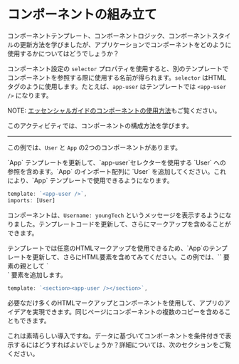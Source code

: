 # コンポーネントの組み立て

コンポーネントテンプレート、コンポーネントロジック、コンポーネントスタイルの更新方法を学びましたが、アプリケーションでコンポーネントをどのように使用するかについてはどうでしょうか？

コンポーネント設定の `selector` プロパティを使用すると、別のテンプレートでコンポーネントを参照する際に使用する名前が得られます。`selector` はHTMLタグのように使用します。たとえば、`app-user` はテンプレートでは `<app-user />` になります。

NOTE: [エッセンシャルガイドのコンポーネントの使用方法](/essentials/components#using-components)もご覧ください。

このアクティビティでは、コンポーネントの構成方法を学びます。

<hr/>

この例では、`User` と `App` の2つのコンポーネントがあります。

<docs-workflow>

<docs-step title="`User`への参照を追加">
`App` テンプレートを更新して、`app-user`セレクターを使用する `User` への参照を含めます。`App` のインポート配列に `User` を追加してください。これにより、`App` テンプレートで使用できるようになります。

```ts
template: `<app-user />`,
imports: [User]
```

コンポーネントは、`Username: youngTech` というメッセージを表示するようになりました。テンプレートコードを更新して、さらにマークアップを含めることができます。
</docs-step>

<docs-step title="さらにマークアップを追加">
テンプレートでは任意のHTMLマークアップを使用できるため、`App`のテンプレートを更新して、さらにHTML要素を含めてみてください。この例では、`<app-user>` 要素の親として `<section>` 要素を追加します。

```ts
template: `<section><app-user /></section>`,
```

</docs-step>

</docs-workflow>
必要なだけ多くのHTMLマークアップとコンポーネントを使用して、アプリのアイデアを実現できます。同じページにコンポーネントの複数のコピーを含めることもできます。

これは素晴らしい導入ですね。データに基づいてコンポーネントを条件付きで表示するにはどうすればよいでしょうか？詳細については、次のセクションをご覧ください。
